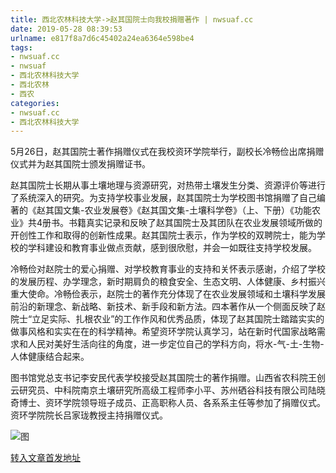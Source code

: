 ```yaml
---
title: 西北农林科技大学->赵其国院士向我校捐赠著作 | nwsuaf.cc
date: 2019-05-28 08:39:53
urlname: e817f8a7d6c45402a24ea6364e598be4
tags: 
- nwsuaf.cc
- nwsuaf
- 西北农林科技大学
- 西北农林
- 西农
categories:
- nwsuaf.cc
- 西北农林科技大学
---
```



5月26日，赵其国院士著作捐赠仪式在我校资环学院举行，副校长冷畅俭出席捐赠仪式并为赵其国院士颁发捐赠证书。

赵其国院士长期从事土壤地理与资源研究，对热带土壤发生分类、资源评价等进行了系统深入的研究。为支持学校事业发展，赵其国院士为学校图书馆捐赠了自己编著的《赵其国文集-农业发展卷》《赵其国文集-土壤科学卷》（上、下册）《功能农业》共4册书。书籍真实记录和反映了赵其国院士及其团队在农业发展领域所做的开创性工作和取得的创新性成果。赵其国院士表示，作为学校的双聘院士，能为学校的学科建设和教育事业做点贡献，感到很欣慰，并会一如既往支持学校发展。

冷畅俭对赵院士的爱心捐赠、对学校教育事业的支持和关怀表示感谢，介绍了学校的发展历程、办学理念，新时期肩负的粮食安全、生态文明、人体健康、乡村振兴重大使命。冷畅俭表示，赵院士的著作充分体现了在农业发展领域和土壤科学发展前沿的新理念、新战略、新技术、新手段和新方法。四本著作从一个侧面反映了赵院士“立足实际、扎根农业”的工作作风和优秀品质，体现了赵其国院士踏踏实实的做事风格和实实在在的科学精神。希望资环学院认真学习，站在新时代国家战略需求和人民对美好生活向往的角度，进一步定位自己的学科方向，将水-气-土-生物-人体健康结合起来。

图书馆党总支书记李安民代表学校接受赵其国院士的著作捐赠。山西省农科院王创云研究员、中科院南京土壤研究所高级工程师李小平、苏州硒谷科技有限公司陆晓奇博士、资环学院领导班子成员、正高职称人员、各系系主任等参加了捐赠仪式。资环学院院长吕家珑教授主持捐赠仪式。



![图](https://news.nwsuaf.edu.cn/images/content/2019-05/20190527115518605365.jpg)

[转入文章首发地址](https://news.nwsuaf.edu.cn/xnxw/89850.htm)